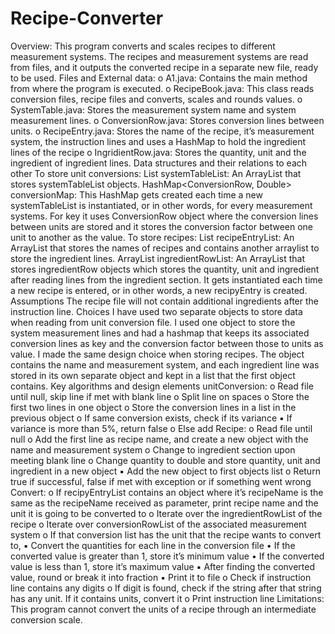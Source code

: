 # Recipe-Converter

Overview:
This program converts and scales recipes to different measurement systems. The recipes and
measurement systems are read from files, and it outputs the converted recipe in a separate new
file, ready to be used.
Files and External data:
o A1.java: Contains the main method from where the program is executed.
o RecipeBook.java: This class reads conversion files, recipe files and converts, scales
and rounds values.
o SystemTable.java: Stores the measurement system name and system measurement
lines.
o ConversionRow.java: Stores conversion lines between units.
o RecipeEntry.java: Stores the name of the recipe, it’s measurement system, the
instruction lines and uses a HashMap to hold the ingredient lines of the recipe
o IngridientRow.java: Stores the quantity, unit and the ingredient of ingredient lines.
Data structures and their relations to each other
To store unit conversions:
List<SystemTable> systemTableList: An ArrayList that stores systemTableList objects.
HashMap<ConversionRow, Double> conversionMap: This HashMap gets created each time a
new systemTableList is instantiated, or in other words, for every measurement systems. For key
it uses ConversionRow object where the conversion lines between units are stored and it stores
the conversion factor between one unit to another as the value.
To store recipes:
List<RecipeEntry> recipeEntryList: An ArrayList that stores the names of recipes and contains
another arraylist to store the ingredient lines.
ArrayList<IngredientRow> ingredientRowList: An ArrayList that stores ingredientRow objects
which stores the quantity, unit and ingredient after reading lines from the ingredient section. It
gets instantiated each time a new recipe is entered, or in other words, a new recipyEntry is
created.
Assumptions
The recipe file will not contain additional ingredients after the instruction line.
Choices
I have used two separate objects to store data when reading from unit conversion file. I used one object to store the system measurement lines and had a hashmap that keeps its associated conversion lines as key and the conversion factor between those to units as value.
I made the same design choice when storing recipes. The object contains the name and measurement system, and each ingredient line was stored in its own separate object and kept in a list that the first object contains.
Key algorithms and design elements
unitConversion:
o Read file until null, skip line if met with blank line
o Split line on spaces
o Store the first two lines in one object
o Store the conversion lines in a list in the previous object
o If same conversion exists, check if its variance
▪ If variance is more than 5%, return false
o Else add
Recipe:
o Read file until null
o Add the first line as recipe name, and create a new object with the name and measurement system
o Change to ingredient section upon meeting blank line
o Change quantity to double and store quantity, unit and ingredient in a new object
▪ Add the new object to first objects list
o Return true if successful, false if met with exception or if something went wrong
Convert:
o If recipyEntryList contains an object where it’s recipeName is the same as the recipeName received as parameter, print recipe name and the unit it is going to be converted to
o Iterate over the ingredientRowList of the recipe
o Iterate over conversionRowList of the associated measurement system
o If that conversion list has the unit that the recipe wants to convert to,
▪ Convert the quantities for each line in the conversion file
• If the converted value is greater than 1, store it’s minimum value
• If the converted value is less than 1, store it’s maximum value
▪ After finding the converted value, round or break it into fraction
▪ Print it to file
o Check if instruction line contains any digits
o If digit is found, check if the string after that string has any unit. If it contains units, convert it
o Print instruction line
Limitations:
This program cannot convert the units of a recipe through an intermediate conversion scale.

